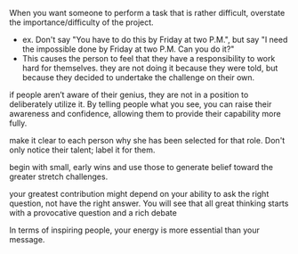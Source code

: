 
When you want someone to perform a task that is rather difficult, overstate the importance/difficulty of the project.
- ex. Don't say "You have to do this by Friday at two P.M.", but say "I need the impossible done by Friday at two P.M. Can you do it?"
- This causes the person to feel that they have a responsibility to work hard for themselves. they are not doing it because they were told, but because they decided to undertake the challenge on their own.

if people aren’t aware of their genius, they are not in a position to deliberately utilize it. By telling people what you see, you can raise their awareness and confidence, allowing them to provide their capability more fully.

make it clear to each person why she has been selected for that role. Don't only notice their talent; label it for them.

begin with small, early wins and use those to generate belief toward the greater stretch challenges.

your greatest contribution might depend on your ability to ask the right question, not have the right answer. You will see that all great thinking starts with a provocative question and a rich debate

In terms of inspiring people, your energy is more essential than your message.
